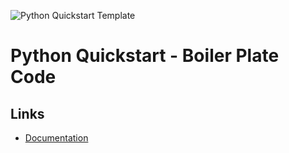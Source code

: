 ![Python Quickstart Template](https://github.com/govindarajanv/python-quickstart/workflows/Python%20package/badge.svg?branch=master)

# Python Quickstart - Boiler Plate Code

## Links

- [Documentation](https://govindarajanv.github.io/python-quickstart/)
